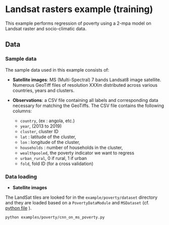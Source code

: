 <a name="readme-top"></a>

# Landsat rasters example (training)

This example performs regression of poverty  using a 2-mpa model on Landsat raster and socio-climatic data.

## Data

### Sample data

The sample data used in this example consists of:
- **Satellite images**: MS (Multi-Spectral) 7 bands Landsat8 image satellite. Numerous GeoTiff files of resolution XXXm  distributed across various countries, years and clusters.

- **Observations**: a CSV file containing all labels and corresponding data necessary for matching the GeoTiffs. The CSV file contains the following columns:
  - `country`, (ex : angola, etc.)
  - `year`, (2013 to 2019)
  - `cluster`, cluster ID
  - `lat` : latitude of the cluster,
  - `lon` : longitude of the cluster,
  - `households` : number of households in the cluster,
  - `wealthpooled`, the poverty indicator we want to regress
  - `urban_rural`, 0 if rural, 1 if urban
  - `fold`, fold ID (for a cross validation)


### Data loading

- **Satellite images**

The LandSat tiles are looked for in the `example/poverty/dataset` directory and they are loaded based on  a `PovertyDataModule` and `MSDataset` (cf. [python file](datamodule/landsat_poverty.py) ).


```script
python examples/poverty/cnn_on_ms_poverty.py
```
